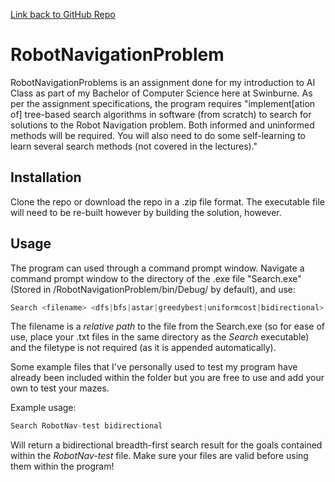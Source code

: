 [Link back to GitHub Repo](https://github.com/Level-5-Pidgey/RobotNavigationProblem/)
# RobotNavigationProblem

RobotNavigationProblems is an assignment done for my introduction to AI Class as part of my Bachelor of Computer Science here at Swinburne. As per the assignment specifications, the program requires "implement[ation of] tree-based search algorithms in software (from scratch) to search for solutions to the
Robot Navigation problem. Both informed and uninformed methods will be required. You will also need to
do some self-learning to learn several search methods (not covered in the lectures)."

## Installation

Clone the repo or download the repo in a .zip file format. The executable file will need to be re-built however by building the solution, however.

## Usage

The program can used through a command prompt window. Navigate a command prompt window to the directory of the .exe file "Search.exe" (Stored in /RobotNavigationProblem/bin/Debug/ by default), and use:
```c#
Search <filename> <dfs|bfs|astar|greedybest|uniformcost|bidirectional>
```
The filename is a *relative path* to the file from the Search.exe (so for ease of use, place your .txt files in the same directory as the *Search* executable) and the filetype is not required (as it is appended automatically).

Some example files that I've personally used to test my program have already been included within the folder but you are free to use and add your own to test your mazes.

Example usage:
```c#
Search RobotNav-test bidirectional
```
Will return a bidirectional breadth-first search result for the goals contained within the *RobotNav-test* file. Make sure your files are valid before using them within the program!
